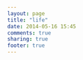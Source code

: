 ```yaml
---
layout: page
title: "life"
date: 2014-05-16 15:45
comments: true
sharing: true
footer: true
---
```

